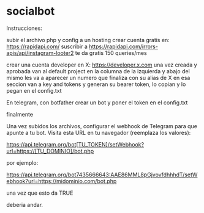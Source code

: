 # socialbot

Instrucciones:

subir el archivo php y config a un hosting
crear cuenta gratis en: https://rapidapi.com/
suscribir a https://rapidapi.com/irrors-apis/api/instagram-looter2
te da gratis 150 queries/mes

crear una cuenta developer en X: https://developer.x.com
una vez creada y aprobada van al default project en la columna de la izquierda y abajo del mismo les va a aparecer un numero que finaliza con su alias de X
en esa seccion van a key and tokens y generan su bearer token, lo copian y lo pegan en el config.txt


En telegram, con botfather crear un bot y poner el token en el config.txt

finalmente

Una vez subidos los archivos, configurar el webhook de Telegram para que apunte a tu bot. 
Visita esta URL en tu navegador (reemplaza los valores):

https://api.telegram.org/bot[TU_TOKEN]/setWebhook?url=https://[TU_DOMINIO]/bot.php

por ejemplo:

https://api.telegram.org/bot7435666643:AAE86MML8pGjvovfdhhhdT/setWebhook?url=https://midominio.com/bot.php

una vez que esto da TRUE

deberia andar.
